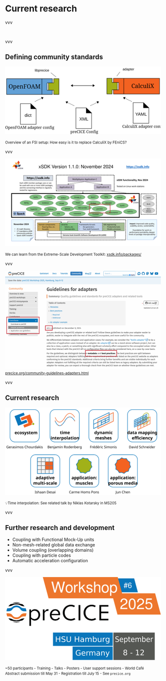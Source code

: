 # Current research

vvv

<!-- ## The preCICE team -->

<img data-src="images/intro/precice-devs.png" style="border:none; box-shadow:none; max-height:700px;">

vvv

## Defining community standards

![](images/coupled_config_OF-CCX.svg)

<small>Overview of an FSI setup: How easy is it to replace CalculiX by FEniCS?</small>

vvv

![](images/xsdk.png)

<small>We can learn from the Extreme-Scale Development Toolkit: [xsdk.info/packages/](https://xsdk.info/packages/)</small>

vvv

<!-- ## Defining community standards -->

![](images/adapter-guidelines.png)
<small>[precice.org/community-guidelines-adapters.html](https://precice.org/community-guidelines-adapters.html)</small>

vvv

## Current research

![Overview of research](images/research.svg)  

<small>💡Time interpolation: See related talk by Niklas Kotarsky in MS205</small>

vvv

## Further research and development

- Coupling with Functional Mock-Up units
- Non-mesh-related global data exchange
- Volume coupling (overlapping domains)
- Coupling with particle codes
- Automatic acceleration configuration

vvv

![](images/closing/precice2025-path.svg)

<small>~50 participants - Training - Talks - Posters - User support sessions - World Café<br/>
Abstract submission till May 31 - Registration till July 15 - See `precice.org`</small>
